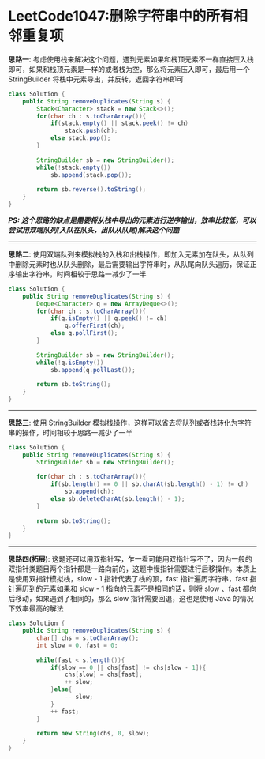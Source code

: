 # LeetCode1047:删除字符串中的所有相邻重复项

**思路一**: 考虑使用栈来解决这个问题，遇到元素如果和栈顶元素不一样直接压入栈即可，如果和栈顶元素是一样的或者栈为空，那么将元素压入即可，最后用一个 StringBuilder 将栈中元素导出，并反转，返回字符串即可
```java
class Solution {
    public String removeDuplicates(String s) {
        Stack<Character> stack = new Stack<>();
        for(char ch : s.toCharArray()){
            if(stack.empty() || stack.peek() != ch)
                stack.push(ch);
            else stack.pop();
        }
        
        StringBuilder sb = new StringBuilder();
        while(!stack.empty())
            sb.append(stack.pop());
        
        return sb.reverse().toString();
    }
}
```
***PS: 这个思路的缺点是需要将从栈中导出的元素进行逆序输出，效率比较低，可以尝试用双端队列(入队在队头，出队从队尾)解决这个问题***

---

**思路二**: 使用双端队列来模拟栈的入栈和出栈操作，即加入元素加在队头，从队列中删除元素时也从队头删除，最后需要输出字符串时，从队尾向队头遍历，保证正序输出字符串，时间相较于思路一减少了一半
```java
class Solution {
    public String removeDuplicates(String s) {
        Deque<Character> q = new ArrayDeque<>();
        for(char ch : s.toCharArray()){
            if(q.isEmpty() || q.peek() != ch)
                q.offerFirst(ch);
            else q.pollFirst();
        }   
        
        StringBuilder sb = new StringBuilder();
        while(!q.isEmpty())
            sb.append(q.pollLast());
        
        return sb.toString();
    }
}
```
---

**思路三**: 使用 StringBuilder 模拟栈操作，这样可以省去将队列或者栈转化为字符串的操作，时间相较于思路一减少了一半
```java
class Solution {
    public String removeDuplicates(String s) {
        StringBuilder sb = new StringBuilder();
        
        for(char ch : s.toCharArray()){
            if(sb.length() == 0 || sb.charAt(sb.length() - 1) != ch)
                sb.append(ch);
            else sb.deleteCharAt(sb.length() - 1);
        }
        
        return sb.toString();
    }
}
```

---

**思路四(拓展)**: 这题还可以用双指针写，乍一看可能用双指针写不了，因为一般的双指针类题目两个指针都是一路向前的，这题中慢指针需要进行后移操作。本质上是使用双指针模拟栈，slow - 1 指针代表了栈的顶，fast 指针遍历字符串，fast 指针遍历到的元素如果和 slow - 1 指向的元素不是相同的话，则将 slow 、fast 都向后移动，如果遇到了相同的，那么 slow 指针需要回退，这也是使用 Java 的情况下效率最高的解法
```java
class Solution {
    public String removeDuplicates(String s) {
        char[] chs = s.toCharArray();
        int slow = 0, fast = 0;
        
        while(fast < s.length()){
            if(slow == 0 || chs[fast] != chs[slow - 1]){
                chs[slow] = chs[fast];
                ++ slow;
            }else{
                -- slow;
            }
            ++ fast;
        }
        
        return new String(chs, 0, slow);
    }
}
```